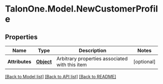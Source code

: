# TalonOne.Model.NewCustomerProfile
## Properties

Name | Type | Description | Notes
------------ | ------------- | ------------- | -------------
**Attributes** | [**Object**](.md) | Arbitrary properties associated with this item | [optional] 

[[Back to Model list]](../README.md#documentation-for-models) [[Back to API list]](../README.md#documentation-for-api-endpoints) [[Back to README]](../README.md)

